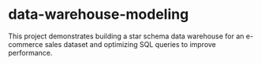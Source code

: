 # data-warehouse-modeling
This project demonstrates building a star schema data warehouse for an e-commerce sales dataset and optimizing SQL queries to improve performance. 

